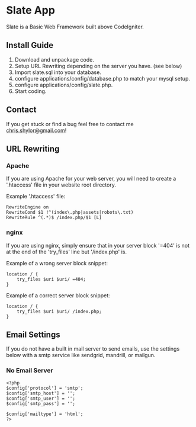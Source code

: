 Slate App
========

Slate is a Basic Web Framework built above CodeIgniter.

## Install Guide

1. Download and unpackage code.
2. Setup URL Rewriting depending on the server you have. (see below)
4. Import slate.sql into your database.
5. configure applications/config/database.php to match your mysql setup.
6. configure applications/config/slate.php.
6. Start coding.

## Contact
If you get stuck or find a bug feel free to contact me chris.shylor@gmail.com!

## URL Rewriting


### Apache
If you are using Apache for your web server, you will need to create a '.htaccess' file in your website root directory.

Example '.htaccess' file:

```
RewriteEngine on
RewriteCond $1 !^(index\.php|assets|robots\.txt)
RewriteRule ^(.*)$ /index.php/$1 [L]
```

### nginx
If you are using nginx, simply ensure that in your server block '=404' is not at the end of the 'try_files' line but '/index.php' is.

Example of a wrong server block snippet:

```
location / {
	try_files $uri $uri/ =404;
}
```

Example of a correct server block snippet:

```
location / {
	try_files $uri $uri/ /index.php;
}
```

## Email Settings
If you do not have a built in mail server to send emails, use the settings below with a smtp service like sendgrid, mandrill, or mailgun.

### No Email Server

```
<?php
$config['protocol'] = 'smtp';
$config['smtp_host'] = '';
$config['smtp_user'] = '';
$config['smtp_pass'] = '';

$config['mailtype'] = 'html';
?>
```